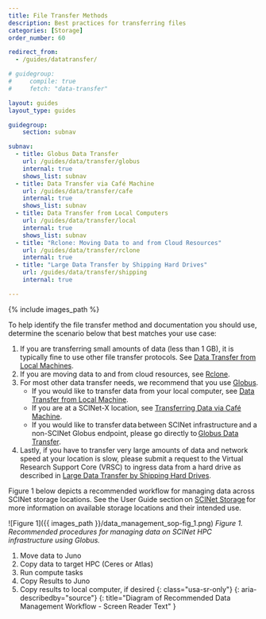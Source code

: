 ```yaml
---
title: File Transfer Methods
description: Best practices for transferring files
categories: [Storage]
order_number: 60

redirect_from: 
  - /guides/datatransfer/

# guidegroup:
#     compile: true
#     fetch: "data-transfer"

layout: guides
layout_type: guides

guidegroup:
    section: subnav

subnav:
  - title: Globus Data Transfer
    url: /guides/data/transfer/globus
    internal: true
    shows_list: subnav
  - title: Data Transfer via Café Machine
    url: /guides/data/transfer/cafe
    internal: true
    shows_list: subnav
  - title: Data Transfer from Local Computers
    url: /guides/data/transfer/local
    internal: true
    shows_list: subnav
  - title: "Rclone: Moving Data to and from Cloud Resources"
    url: /guides/data/transfer/rclone
    internal: true
  - title: "Large Data Transfer by Shipping Hard Drives"
    url: /guides/data/transfer/shipping
    internal: true

---
```


{% include images_path %}


To help identify the file transfer method and documentation you should use, determine the scenario below that best matches your use case: 
1. If you are transferring small amounts of data (less than 1 GB), it is typically fine to use other file transfer protocols. See [Data Transfer from Local Machines](/guides/data/transfer/local).
1. If you are moving data to and from cloud resources, see [Rclone](/guides/data/transfer/rclone).
1. For most other data transfer needs, we recommend that you use [Globus](/guides/data/transfer/globus).  
    * If you would like to transfer data from your local computer, see [Data Transfer from Local Machine](/guides/data/transfer/local).
    * If you are at a SCINet-X location, see [Transferring Data via Café Machine](/guides/data/transfer/cafe).
    * If you would like to transfer data between SCINet infrastructure and a non-SCINet Globus endpoint, please go directly to [Globus Data Transfer](/guides/data/transfer/globus).  
1. Lastly, if you have to transfer very large amounts of data and network speed at your location is slow, please submit a request to the Virtual Research Support Core (VRSC) to ingress data from a hard drive as described in [Large Data Transfer by Shipping Hard Drives](/guides/data/transfer/shipping).

<!--excerpt-->

Figure 1 below depicts a recommended workflow for managing data across SCINet storage locations. See the User Guide section on [SCINet Storage](/guides/data/storage) for more information on available storage locations and their intended use.

![Figure 1]({{ images_path }}/data_management_sop-fig_1.png)
*Figure 1. Recommended procedures for managing data on SCINet HPC infrastructure using Globus.*

1. Move data to Juno
1. Copy data to target HPC (Ceres or Atlas)
1. Run compute tasks
1. Copy Results to Juno
1. Copy results to local computer, if desired
{: class="usa-sr-only"}
{: aria-describedby="source"}
{: title="Diagram of Recommended Data Management Workflow - Screen Reader Text" } 